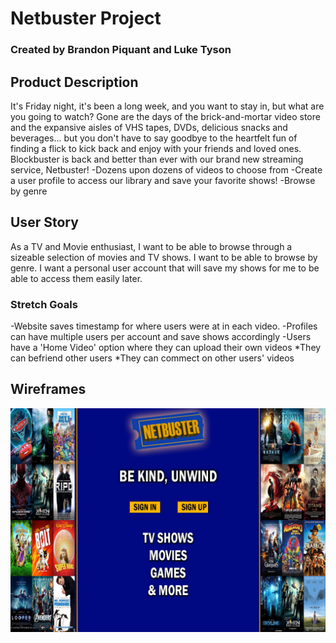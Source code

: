# Netbuster Project
### Created by Brandon Piquant and Luke Tyson

## Product Description
It's Friday night, it's been a long week, and you want to stay in, but what are you going to watch? Gone are the days of the brick-and-mortar video store and the expansive aisles of VHS tapes, DVDs, delicious snacks and beverages... but you don't have to say goodbye to the heartfelt fun of finding a flick to kick back and enjoy with your friends and loved ones. Blockbuster is back and better than ever with our brand new streaming service, Netbuster!
-Dozens upon dozens of videos to choose from
-Create a user profile to access our library and save your favorite shows!
-Browse by genre


## User Story
As a TV and Movie enthusiast, I want to be able to browse through a sizeable selection of movies and TV shows. I want to be able to browse by genre. I want a personal user account that will save my shows for me to be able to access them easily later.

### Stretch Goals
-Website saves timestamp for where users were at in each video.
-Profiles can have multiple users per account and save shows accordingly
-Users have a 'Home Video' option where they can upload their own videos
  *They can befriend other users
  *They can commect on other users' videos

## Wireframes
![Homepage Wireframe](welcomepage.jpg)